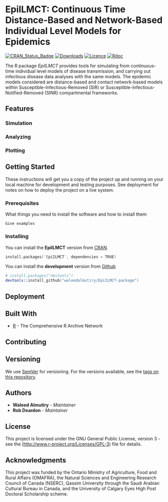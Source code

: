 # EpiILMCT: Continuous Time Distance-Based and Network-Based Individual Level Models for Epidemics
[![CRAN_Status_Badge](https://www.r-pkg.org/badges/version/EpiILMCT)](https://cran.r-project.org/package=EpiILMCT)
[![Downloads](https://cranlogs.r-pkg.org/badges/EpiILMCT)](https://cran.r-project.org/package=EpiILMCT)
[![Licence](https://img.shields.io/badge/licence-GPL--3-blue.svg)](https://www.gnu.org/licenses/gpl-3.0.en.html)
[![Rdoc](http://www.rdocumentation.org/badges/version/EpiILMCT)](http://www.rdocumentation.org/packages/EpiILMCT)

The R package *EpiILMCT* provides tools for simulating from continuous-time individual level models of disease transmission, and carrying out infectious disease data analyses with the same models. The epidemic models considered are distance-based and contact network-based models within Susceptible-Infectious-Removed (SIR) or Susceptible-Infectious-Notified-Removed (SINR) compartmental frameworks.

## Features
### Simulation

### Analyzing


### Plotting


## Getting Started

These instructions will get you a copy of the project up and running on your local machine for development and testing purposes. See deployment for notes on how to deploy the project on a live system.

### Prerequisites

What things you need to install the software and how to install them

```
Give examples
```

### Installing
You can install the **EpiILMCT** version from
[CRAN](https://cran.r-project.org/package=EpiILMCT).

```s
install.packages('EpiILMCT', dependencies = TRUE)
```

You can install the **development** version from
[Github](https://github.com/waleedalmutiry/EpiILMCT-package)

```s
# install.packages("devtools")
devtools::install_github("waleedalmutiry/EpiILMCT-package")
```

## Deployment


## Built With

* [R](https://cran.r-project.org) - The Comprehensive R Archive Network

## Contributing


## Versioning

We use [SemVer](http://semver.org/) for versioning. For the versions available, see the [tags on this repository](https://github.com/waleedalmutiry/EpiILMCT/tags). 

## Authors

* **Waleed Almutiry** - *Maintainer*
* **Rob Deardon** - *Maintainer*

## License

This project is licensed under the GNU General Public License,  version 3 - see the (http://www.r-project.org/Licenses/GPL-3) file for details.

## Acknowledgments
This project was funded by the Ontario Ministry of Agriculture, Food and Rural Affairs (OMAFRA), the Natural Sciences and Engineering Research Council of Canada (NSERC), Qassim University through the Saudi Arabian Cultural Bureau in Canada, and the University of Calgary Eyes High Post Doctoral Scholarship scheme.
